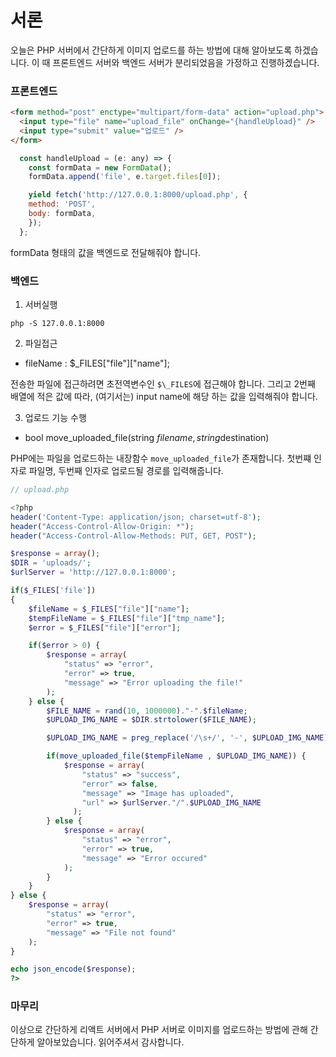 # 서론

오늘은 PHP 서버에서 간단하게 이미지 업로드를 하는 방법에 대해 알아보도록 하겠습니다. 이 때 프론트엔드 서버와 백엔드 서버가 분리되었음을 가정하고 진행하겠습니다.

### 프론트엔드

```html
<form method="post" enctype="multipart/form-data" action="upload.php">
  <input type="file" name="upload_file" onChange="{handleUpload}" />
  <input type="submit" value="업로드" />
</form>
```

```javascript
  const handleUpload = (e: any) => {
    const formData = new FormData();
    formData.append('file', e.target.files[0]);

    yield fetch('http://127.0.0.1:8000/upload.php', {
    method: 'POST',
    body: formData,
    });
  };
```

formData 형태의 값을 백엔드로 전달해줘야 합니다.

### 백엔드

1. 서버실행

```
php -S 127.0.0.1:8000
```

2. 파일접근

- fileName : $\_FILES["file"]["name"];

전송한 파일에 접근하려면 초전역변수인 `$\_FILES`에 접근해야 합니다. 그리고 2번째 배열에 적은 값에 따라, (여기서는) input name에 해당 하는 값을 입력해줘야 합니다.

3. 업로드 기능 수행

- bool move_uploaded_file(string $filename, string $destination)

PHP에는 파일을 업로드하는 내장함수 `move_uploaded_file`가 존재합니다. 첫번쨰 인자로 파일명, 두번째 인자로 업로드될 경로를 입력해줍니다.

```php
// upload.php

<?php
header('Content-Type: application/json; charset=utf-8');
header("Access-Control-Allow-Origin: *");
header("Access-Control-Allow-Methods: PUT, GET, POST");

$response = array();
$DIR = 'uploads/';
$urlServer = 'http://127.0.0.1:8000';

if($_FILES['file'])
{
    $fileName = $_FILES["file"]["name"];
    $tempFileName = $_FILES["file"]["tmp_name"];
    $error = $_FILES["file"]["error"];

    if($error > 0) {
        $response = array(
            "status" => "error",
            "error" => true,
            "message" => "Error uploading the file!"
        );
    } else {
        $FILE_NAME = rand(10, 1000000)."-".$fileName;
        $UPLOAD_IMG_NAME = $DIR.strtolower($FILE_NAME);

        $UPLOAD_IMG_NAME = preg_replace('/\s+/', '-', $UPLOAD_IMG_NAME);

        if(move_uploaded_file($tempFileName , $UPLOAD_IMG_NAME)) {
            $response = array(
                "status" => "success",
                "error" => false,
                "message" => "Image has uploaded",
                "url" => $urlServer."/".$UPLOAD_IMG_NAME
              );
        } else {
            $response = array(
                "status" => "error",
                "error" => true,
                "message" => "Error occured"
            );
        }
    }
} else {
    $response = array(
        "status" => "error",
        "error" => true,
        "message" => "File not found"
    );
}

echo json_encode($response);
?>
```

### 마무리

이상으로 간단하게 리액트 서버에서 PHP 서버로 이미지를 업로드하는 방법에 관해 간단하게 알아보았습니다. 읽어주셔서 감사합니다.
